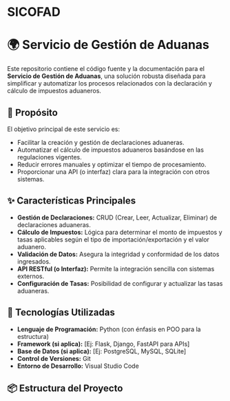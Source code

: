 # SICOFAD
# 🌍 Servicio de Gestión de Aduanas

Este repositorio contiene el código fuente y la documentación para el **Servicio de Gestión de Aduanas**, una solución robusta diseñada para simplificar y automatizar los procesos relacionados con la declaración y cálculo de impuestos aduaneros.

## 🎯 Propósito

El objetivo principal de este servicio es:
* Facilitar la creación y gestión de declaraciones aduaneras.
* Automatizar el cálculo de impuestos aduaneros basándose en las regulaciones vigentes.
* Reducir errores manuales y optimizar el tiempo de procesamiento.
* Proporcionar una API (o interfaz) clara para la integración con otros sistemas.

## ✨ Características Principales

* **Gestión de Declaraciones:** CRUD (Crear, Leer, Actualizar, Eliminar) de declaraciones aduaneras.
* **Cálculo de Impuestos:** Lógica para determinar el monto de impuestos y tasas aplicables según el tipo de importación/exportación y el valor aduanero.
* **Validación de Datos:** Asegura la integridad y conformidad de los datos ingresados.
* **API RESTful (o Interfaz):** Permite la integración sencilla con sistemas externos.
* **Configuración de Tasas:** Posibilidad de configurar y actualizar las tasas aduaneras.

## 🚀 Tecnologías Utilizadas

* **Lenguaje de Programación:** Python (con énfasis en POO para la estructura)
* **Framework (si aplica):** [Ej: Flask, Django, FastAPI para APIs]
* **Base de Datos (si aplica):** [Ej: PostgreSQL, MySQL, SQLite]
* **Control de Versiones:** Git
* **Entorno de Desarrollo:** Visual Studio Code

## 📦 Estructura del Proyecto
